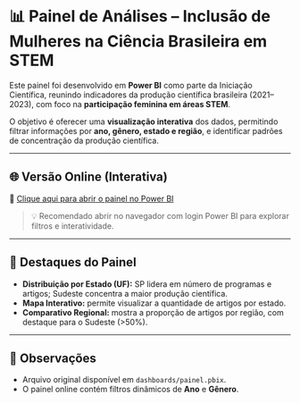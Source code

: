 # 📊 Painel de Análises – Inclusão de Mulheres na Ciência Brasileira em STEM

Este painel foi desenvolvido em **Power BI** como parte da Iniciação Científica, reunindo indicadores da produção científica brasileira (2021–2023), com foco na **participação feminina em áreas STEM**.

O objetivo é oferecer uma **visualização interativa** dos dados, permitindo filtrar informações por **ano, gênero, estado e região**, e identificar padrões de concentração da produção científica.

---

## 🌐 Versão Online (Interativa)

🔗 [Clique aqui para abrir o painel no Power BI](https://app.powerbi.com/groups/me/reports/a76d7687-9fee-4eec-b6ab-676185c166bd/b65fad18172b98588cda?experience=power-bi)

> 💡 Recomendado abrir no navegador com login Power BI para explorar filtros e interatividade.

---

## 🔎 Destaques do Painel
- **Distribuição por Estado (UF):** SP lidera em número de programas e artigos; Sudeste concentra a maior produção científica.  
- **Mapa Interativo:** permite visualizar a quantidade de artigos por estado.  
- **Comparativo Regional:** mostra a proporção de artigos por região, com destaque para o Sudeste (>50%).  

---

## 📌 Observações
- Arquivo original disponível em `dashboards/painel.pbix`.  
- O painel online contém filtros dinâmicos de **Ano** e **Gênero**.  
